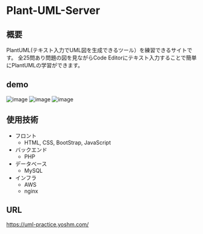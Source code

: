 # Plant-UML-Server

## 概要
PlantUML(テキスト入力でUML図を生成できるツール）を練習できるサイトです。
全25問あり問題の図を見ながらCode Editorにテキスト入力することで簡単にPlantUMLの学習ができます。

## demo

![image](https://github.com/user-attachments/assets/ade2a0e7-1dad-4595-9038-654fe5eec4e4)
![image](https://github.com/user-attachments/assets/9884ad2d-c05d-4feb-8e46-c0c941482eaa)
![image](https://github.com/user-attachments/assets/e7fc3e91-79a0-4e10-91f0-f5c7c2c639b0)



## 使用技術
- フロント
  - HTML, CSS, BootStrap, JavaScript
- バックエンド
  - PHP
- データベース
  - MySQL
- インフラ
  - AWS
  - nginx

## URL
https://uml-practice.yoshm.com/
